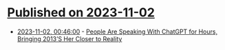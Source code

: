 # [Published on 2023-11-02](index.md)

* [2023-11-02, 00:46:00](https://soylentnews.org/article.pl?sid=23/10/31/1358238&from=rss) - [People Are Speaking With ChatGPT for Hours, Bringing 2013’S Her Closer to Reality](https://soylentnews.org/article.pl?sid=23/10/31/1358238&from=rss)
